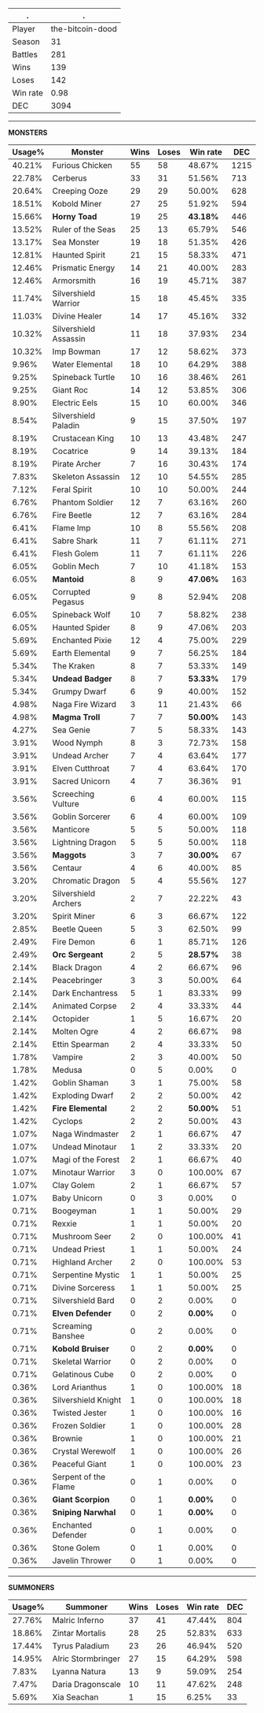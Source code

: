 .|.
|-|-
Player|the-bitcoin-dood
Season|31
Battles|281
Wins|139
Loses|142
Win rate|0.98
DEC|3094

---
**MONSTERS**

Usage%|Monster|Wins|Loses|Win rate|DEC|
-|-|-|-|-|-|
40.21%|Furious Chicken|55|58|48.67%|1215|
22.78%|Cerberus|33|31|51.56%|713|
20.64%|Creeping Ooze|29|29|50.00%|628|
18.51%|Kobold Miner|27|25|51.92%|594|
15.66%|**Horny Toad**|19|25|**43.18%**|446|
13.52%|Ruler of the Seas|25|13|65.79%|546|
13.17%|Sea Monster|19|18|51.35%|426|
12.81%|Haunted Spirit|21|15|58.33%|471|
12.46%|Prismatic Energy|14|21|40.00%|283|
12.46%|Armorsmith|16|19|45.71%|387|
11.74%|Silvershield Warrior|15|18|45.45%|335|
11.03%|Divine Healer|14|17|45.16%|332|
10.32%|Silvershield Assassin|11|18|37.93%|234|
10.32%|Imp Bowman|17|12|58.62%|373|
9.96%|Water Elemental|18|10|64.29%|388|
9.25%|Spineback Turtle|10|16|38.46%|261|
9.25%|Giant Roc|14|12|53.85%|306|
8.90%|Electric Eels|15|10|60.00%|346|
8.54%|Silvershield Paladin|9|15|37.50%|197|
8.19%|Crustacean King|10|13|43.48%|247|
8.19%|Cocatrice|9|14|39.13%|184|
8.19%|Pirate Archer|7|16|30.43%|174|
7.83%|Skeleton Assassin|12|10|54.55%|285|
7.12%|Feral Spirit|10|10|50.00%|244|
6.76%|Phantom Soldier|12|7|63.16%|260|
6.76%|Fire Beetle|12|7|63.16%|284|
6.41%|Flame Imp|10|8|55.56%|208|
6.41%|Sabre Shark|11|7|61.11%|271|
6.41%|Flesh Golem|11|7|61.11%|226|
6.05%|Goblin Mech|7|10|41.18%|153|
6.05%|**Mantoid**|8|9|**47.06%**|163|
6.05%|Corrupted Pegasus|9|8|52.94%|208|
6.05%|Spineback Wolf|10|7|58.82%|238|
6.05%|Haunted Spider|8|9|47.06%|203|
5.69%|Enchanted Pixie|12|4|75.00%|229|
5.69%|Earth Elemental|9|7|56.25%|184|
5.34%|The Kraken|8|7|53.33%|149|
5.34%|**Undead Badger**|8|7|**53.33%**|179|
5.34%|Grumpy Dwarf|6|9|40.00%|152|
4.98%|Naga Fire Wizard|3|11|21.43%|66|
4.98%|**Magma Troll**|7|7|**50.00%**|143|
4.27%|Sea Genie|7|5|58.33%|143|
3.91%|Wood Nymph|8|3|72.73%|158|
3.91%|Undead Archer|7|4|63.64%|177|
3.91%|Elven Cutthroat|7|4|63.64%|170|
3.91%|Sacred Unicorn|4|7|36.36%|91|
3.56%|Screeching Vulture|6|4|60.00%|115|
3.56%|Goblin Sorcerer|6|4|60.00%|109|
3.56%|Manticore|5|5|50.00%|118|
3.56%|Lightning Dragon|5|5|50.00%|118|
3.56%|**Maggots**|3|7|**30.00%**|67|
3.56%|Centaur|4|6|40.00%|85|
3.20%|Chromatic Dragon|5|4|55.56%|127|
3.20%|Silvershield Archers|2|7|22.22%|43|
3.20%|Spirit Miner|6|3|66.67%|122|
2.85%|Beetle Queen|5|3|62.50%|99|
2.49%|Fire Demon|6|1|85.71%|126|
2.49%|**Orc Sergeant**|2|5|**28.57%**|38|
2.14%|Black Dragon|4|2|66.67%|96|
2.14%|Peacebringer|3|3|50.00%|64|
2.14%|Dark Enchantress|5|1|83.33%|99|
2.14%|Animated Corpse|2|4|33.33%|44|
2.14%|Octopider|1|5|16.67%|20|
2.14%|Molten Ogre|4|2|66.67%|98|
2.14%|Ettin Spearman|2|4|33.33%|50|
1.78%|Vampire|2|3|40.00%|50|
1.78%|Medusa|0|5|0.00%|0|
1.42%|Goblin Shaman|3|1|75.00%|58|
1.42%|Exploding Dwarf|2|2|50.00%|42|
1.42%|**Fire Elemental**|2|2|**50.00%**|51|
1.42%|Cyclops|2|2|50.00%|43|
1.07%|Naga Windmaster|2|1|66.67%|47|
1.07%|Undead Minotaur|1|2|33.33%|20|
1.07%|Magi of the Forest|2|1|66.67%|40|
1.07%|Minotaur Warrior|3|0|100.00%|67|
1.07%|Clay Golem|2|1|66.67%|57|
1.07%|Baby Unicorn|0|3|0.00%|0|
0.71%|Boogeyman|1|1|50.00%|29|
0.71%|Rexxie|1|1|50.00%|20|
0.71%|Mushroom Seer|2|0|100.00%|41|
0.71%|Undead Priest|1|1|50.00%|24|
0.71%|Highland Archer|2|0|100.00%|53|
0.71%|Serpentine Mystic|1|1|50.00%|25|
0.71%|Divine Sorceress|1|1|50.00%|25|
0.71%|Silvershield Bard|0|2|0.00%|0|
0.71%|**Elven Defender**|0|2|**0.00%**|0|
0.71%|Screaming Banshee|0|2|0.00%|0|
0.71%|**Kobold Bruiser**|0|2|**0.00%**|0|
0.71%|Skeletal Warrior|0|2|0.00%|0|
0.71%|Gelatinous Cube|0|2|0.00%|0|
0.36%|Lord Arianthus|1|0|100.00%|18|
0.36%|Silvershield Knight|1|0|100.00%|18|
0.36%|Twisted Jester|1|0|100.00%|16|
0.36%|Frozen Soldier|1|0|100.00%|28|
0.36%|Brownie|1|0|100.00%|21|
0.36%|Crystal Werewolf|1|0|100.00%|26|
0.36%|Peaceful Giant|1|0|100.00%|23|
0.36%|Serpent of the Flame|0|1|0.00%|0|
0.36%|**Giant Scorpion**|0|1|**0.00%**|0|
0.36%|**Sniping Narwhal**|0|1|**0.00%**|0|
0.36%|Enchanted Defender|0|1|0.00%|0|
0.36%|Stone Golem|0|1|0.00%|0|
0.36%|Javelin Thrower|0|1|0.00%|0|

---
**SUMMONERS**

Usage%|Summoner|Wins|Loses|Win rate|DEC|
-|-|-|-|-|-|
27.76%|Malric Inferno|37|41|47.44%|804|
18.86%|Zintar Mortalis|28|25|52.83%|633|
17.44%|Tyrus Paladium|23|26|46.94%|520|
14.95%|Alric Stormbringer|27|15|64.29%|598|
7.83%|Lyanna Natura|13|9|59.09%|254|
7.47%|Daria Dragonscale|10|11|47.62%|248|
5.69%|Xia Seachan|1|15|6.25%|33|
